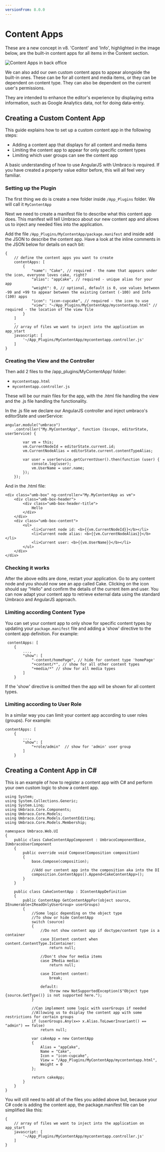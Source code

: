 ```yaml
---
versionFrom: 8.0.0
---
```


# Content Apps

These are a new concept in v8. 'Content' and 'Info', highlighted in the image below, are the built-in content apps for all items in the Content section. 

![Content Apps in back office](images/content-apps-location.png)

We can also add our own custom content apps to appear alongside the built-in ones. These can be for all content and media items, or they can be dependent on content type.  They can also be dependent on the current user's permissions.

They are intended to enhance the editor's experience by displaying extra information, such as Google Analytics data, not for doing data-entry.

## Creating a Custom Content App

This guide explains how to set up a custom content app in the following steps:

* Adding a content app that displays for all content and media items
* Limiting the content app to appear for only specific content types
* Limiting which user groups can see the content app

A basic understanding of how to use AngularJS with Umbraco is required.  If you have created a property value editor before, this will all feel very familiar.

### Setting up the Plugin

The first thing we do is create a new folder inside `/App_Plugins` folder. We will call it `MyContentApp`

Next we need to create a manifest file to describe what this content app does. This manifest will tell Umbraco about our new content app and allows us to inject any needed files into the application.  

Add the file `/App_Plugins/MyContentApp/package.manifest` and inside add the JSON to describe the content app. Have a look at the inline comments in the JSON below for details on each bit:

    {
        // define the content apps you want to create
        contentApps: [
            {
                "name": "Cake", // required - the name that appears under the icon, everyone loves cake, right?
                "alias": "appCake", // required - unique alias for your app
                "weight": 0, // optional, default is 0, use values between -99 and +99 to appear between the existing Content (-100) and Info (100) apps
                "icon": "icon-cupcake", // required - the icon to use
                "view": "~/App_Plugins/MyContentApp/mycontentapp.html" // required - the location of the view file
            }
        ]
        ,
        // array of files we want to inject into the application on app_start
        javascript: [
            '~/App_Plugins/MyContentApp/mycontentapp.controller.js'
        ]
    }

### Creating the View and the Controller

Then add 2 files to the /app_plugins/MyContentApp/ folder:
- `mycontentapp.html`
- `mycontentapp.controller.js`

These will be our main files for the app, with the .html file handling the view and the .js file handling the functionality.

In the .js file we declare our AngularJS controller and inject umbraco's editorState and userService:

    angular.module("umbraco")
        .controller("My.MyContentApp", function ($scope, editorState, userService) {

            var vm = this;
            vm.CurrentNodeId = editorState.current.id;
            vm.CurrentNodeAlias = editorState.current.contentTypeAlias;

            var user = userService.getCurrentUser().then(function (user) {
                console.log(user);
                vm.UserName = user.name;
            });
        });

And in the .html file:

    <div class="umb-box" ng-controller="My.MyContentApp as vm">
        <div class="umb-box-header">
            <div class="umb-box-header-title">
                Hello
            </div>
        </div>
        <div class="umb-box-content">
            <ul>
                <li>Current node id: <b>{{vm.CurrentNodeId}}</b></li>
                <li>Current node alias: <b>{{vm.CurrentNodeAlias}}</b></li>
                <li>Current user: <b>{{vm.UserName}}</b></li>
            </ul>
        </div>
    </div>

### Checking it works

After the above edits are done, restart your application. Go to any content node and you should now see an app called Cake. Clicking on the icon should say "Hello" and confirm the details of the current item and user.  You can now adapt your content app to retrieve external data using the standard Umbraco and AngularJS approach.

### Limiting according Content Type

You can set your content app to only show for specific content types by updating your `package.manifest` file and adding a 'show' directive to the content app definition. For example:

     contentApps: [
        {
            ...,
            "show": [ 
                "-content/homePage", // hide for content type 'homePage'
                "+content/*", // show for all other content types
                "+media/*" // show for all media types
            ]
        }

If the 'show' directive is omitted then the app will be shown for all content types.

### Limiting according to User Role

In a similar way you can limit your content app according to user roles (groups).  For example:

    contentApps: [
        {
            ...,
            "show": [
                "+role/admin"  // show for 'admin' user group
            ]
        }

## Creating a Content App in C#

This is an example of how to register a content app with C# and perform your own custom logic to show a content app.

    using System;
    using System.Collections.Generic;
    using System.Linq;
    using Umbraco.Core.Components;
    using Umbraco.Core.Models;
    using Umbraco.Core.Models.ContentEditing;
    using Umbraco.Core.Models.Membership;

    namespace Umbraco.Web.UI
    {
        public class CakeContentAppComponent : UmbracoComponentBase, IUmbracoUserComponent
        {
            public override void Compose(Composition composition)
            {
                base.Compose(composition);

                //Add our content app into the composition aka into the DI
                composition.ContentApps().Append<CakeContentApp>();
            }
        }

        public class CakeContentApp : IContentAppDefinition
        {
            public ContentApp GetContentAppFor(object source, IEnumerable<IReadOnlyUserGroup> userGroups)
            {
                //Some logic depending on the object type
                //To show or hide ContentApp
                switch (source)
                {
                    //Do not show content app if doctype/content type is a container
                    case IContent content when content.ContentType.IsContainer:
                        return null;

                    //Don't show for media items
                    case IMedia media:
                        return null;

                    case IContent content:
                        break;

                    default:
                        throw new NotSupportedException($"Object type {source.GetType()} is not supported here.");
                }

                //Can implement some logic with userGroups if needed
                //Allowing us to dsiplay the content app with some restrictions for certain groups
                if (userGroups.Any(x=> x.Alias.ToLowerInvariant() == "admin") == false)
                    return null;

                var cakeApp = new ContentApp
                {
                    Alias = "appCake",
                    Name = "Cake",
                    Icon = "icon-cupcake",
                    View = "/App_Plugins/MyContentApp/mycontentapp.html",
                    Weight = 0
                };
            
                return cakeApp;
            }
        }
    }

You will still need to add all of the files you added above but, because your C# code is adding the content app, the package.manifest file can be simplified like this:

    {
        // array of files we want to inject into the application on app_start
        javascript: [
            '~/App_Plugins/MyContentApp/mycontentapp.controller.js'
        ]
    }
